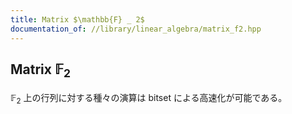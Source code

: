 ```yaml
---
title: Matrix $\mathbb{F} _ 2$
documentation_of: //library/linear_algebra/matrix_f2.hpp
---
```

## Matrix $\mathbb{F} _ 2$

$\mathbb{F} _ 2$ 上の行列に対する種々の演算は bitset による高速化が可能である。
